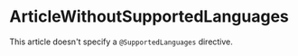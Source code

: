 # ArticleWithoutSupportedLanguages

This article doesn't specify a `@SupportedLanguages` directive.

<!-- Copyright (c) 2023 Apple Inc and the Swift Project authors. All Rights Reserved. -->
